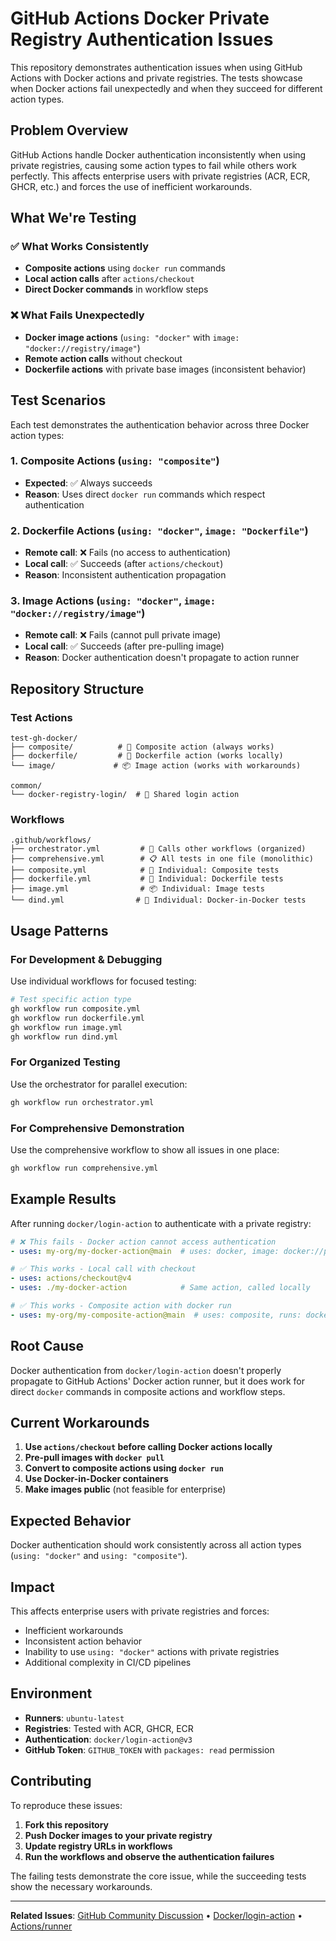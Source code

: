 # GitHub Actions Docker Private Registry Authentication Issues

This repository demonstrates authentication issues when using GitHub Actions with Docker actions and private registries. The tests showcase when Docker actions fail unexpectedly and when they succeed for different action types.

## Problem Overview

GitHub Actions handle Docker authentication inconsistently when using private registries, causing some action types to fail while others work perfectly. This affects enterprise users with private registries (ACR, ECR, GHCR, etc.) and forces the use of inefficient workarounds.

## What We're Testing

### ✅ **What Works Consistently**

- **Composite actions** using `docker run` commands
- **Local action calls** after `actions/checkout`
- **Direct Docker commands** in workflow steps

### ❌ **What Fails Unexpectedly**  

- **Docker image actions** (`using: "docker"` with `image: "docker://registry/image"`)
- **Remote action calls** without checkout
- **Dockerfile actions** with private base images (inconsistent behavior)

## Test Scenarios

Each test demonstrates the authentication behavior across three Docker action types:

### 1. **Composite Actions** (`using: "composite"`)

- **Expected**: ✅ Always succeeds
- **Reason**: Uses direct `docker run` commands which respect authentication

### 2. **Dockerfile Actions** (`using: "docker"`, `image: "Dockerfile"`)

- **Remote call**: ❌ Fails (no access to authentication)
- **Local call**: ✅ Succeeds (after `actions/checkout`)
- **Reason**: Inconsistent authentication propagation

### 3. **Image Actions** (`using: "docker"`, `image: "docker://registry/image"`)

- **Remote call**: ❌ Fails (cannot pull private image)
- **Local call**: ✅ Succeeds (after pre-pulling image)
- **Reason**: Docker authentication doesn't propagate to action runner

## Repository Structure

### Test Actions

```
test-gh-docker/
├── composite/          # 🧩 Composite action (always works)
├── dockerfile/         # 🐳 Dockerfile action (works locally)
└── image/             # 📦 Image action (works with workarounds)

common/
└── docker-registry-login/  # 🔐 Shared login action
```

### Workflows

```
.github/workflows/
├── orchestrator.yml         # 🎯 Calls other workflows (organized)
├── comprehensive.yml        # 📋 All tests in one file (monolithic)
├── composite.yml            # 🧩 Individual: Composite tests
├── dockerfile.yml           # 🐳 Individual: Dockerfile tests  
├── image.yml                # 📦 Individual: Image tests
└── dind.yml                # 🔄 Individual: Docker-in-Docker tests
```

## Usage Patterns

### **For Development & Debugging**

Use individual workflows for focused testing:

```bash
# Test specific action type
gh workflow run composite.yml
gh workflow run dockerfile.yml
gh workflow run image.yml
gh workflow run dind.yml
```

### **For Organized Testing**

Use the orchestrator for parallel execution:

```bash
gh workflow run orchestrator.yml
```

### **For Comprehensive Demonstration**

Use the comprehensive workflow to show all issues in one place:

```bash
gh workflow run comprehensive.yml
```

## Example Results

After running `docker/login-action` to authenticate with a private registry:

```yaml
# ❌ This fails - Docker action cannot access authentication
- uses: my-org/my-docker-action@main  # uses: docker, image: docker://private-registry/image

# ✅ This works - Local call with checkout
- uses: actions/checkout@v4
- uses: ./my-docker-action            # Same action, called locally

# ✅ This works - Composite action with docker run
- uses: my-org/my-composite-action@main  # uses: composite, runs: docker run private-registry/image
```

## Root Cause

Docker authentication from `docker/login-action` doesn't properly propagate to GitHub Actions' Docker action runner, but it does work for direct `docker` commands in composite actions and workflow steps.

## Current Workarounds

1. **Use `actions/checkout` before calling Docker actions locally**
2. **Pre-pull images with `docker pull`**
3. **Convert to composite actions using `docker run`**
4. **Use Docker-in-Docker containers**
5. **Make images public** (not feasible for enterprise)

## Expected Behavior

Docker authentication should work consistently across all action types (`using: "docker"` and `using: "composite"`).

## Impact

This affects enterprise users with private registries and forces:

- Inefficient workarounds
- Inconsistent action behavior
- Inability to use `using: "docker"` actions with private registries
- Additional complexity in CI/CD pipelines

## Environment

- **Runners**: `ubuntu-latest`
- **Registries**: Tested with ACR, GHCR, ECR
- **Authentication**: `docker/login-action@v3`
- **GitHub Token**: `GITHUB_TOKEN` with `packages: read` permission

## Contributing

To reproduce these issues:

1. **Fork this repository**
2. **Push Docker images to your private registry**
3. **Update registry URLs in workflows**
4. **Run the workflows and observe the authentication failures**

The failing tests demonstrate the core issue, while the succeeding tests show the necessary workarounds.

---

**Related Issues**: [GitHub Community Discussion](https://github.com/orgs/community/discussions) • [Docker/login-action](https://github.com/docker/login-action) • [Actions/runner](https://github.com/actions/runner)
